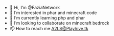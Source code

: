 - 👋 Hi, I’m @FaziaNetwork
- 👀 I’m interested in phar and minecraft code
- 🌱 I’m currently learning php and phar
- 💞️ I’m looking to collaborate on minecraft bedrock
- 📫 How to reach me A2LS@Playhive.tk

<!---
FaziaNetwork/FaziaNetwork is a ✨ special ✨ repository because its `README.md` (this file) appears on your GitHub profile.
You can click the Preview link to take a look at your changes.
--->
